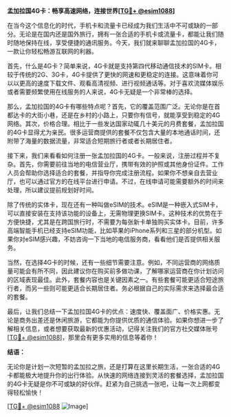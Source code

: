 **孟加拉国4G卡：畅享高速网络，连接世界[[TG💪+ @esim1088](https://t.me/s/esim1088)]**

在当今这个信息化的时代，手机卡和流量卡已经成为我们生活中不可或缺的一部分。无论是在国内还是国外旅行，拥有一张合适的手机卡或流量卡，都能让我们随时随地保持在线，享受便捷的通讯服务。今天，我们就来聊聊孟加拉国的4G卡，一款让你轻松畅游互联网的利器。

首先，什么是4G卡？简单来说，4G卡就是支持第四代移动通信技术的SIM卡。相较于传统的2G、3G卡，4G卡提供了更快的网速和更稳定的连接。这意味着你可以以更高的速度下载文件、观看高清视频、进行视频通话等。对于喜欢流媒体娱乐或者需要频繁使用在线服务的人来说，4G卡无疑是一个非常棒的选择。

那么，孟加拉国的4G卡有哪些特点呢？首先，它的覆盖范围广泛。无论你是在首都达卡的大街小巷，还是在乡村的小路上，只要你有信号，就能享受到稳定的4G网络。其次，价格合理。相比于一些发达国家动辄几十美元的月费套餐，孟加拉国的4G卡显得尤为亲民。很多运营商提供的套餐不仅包含大量的本地通话时间，还附带了海量的数据流量，非常适合短期旅行者或者长期居住者。

接下来，我们来看看如何注册一张孟加拉国的4G卡。一般来说，注册过程并不复杂。首先，你需要前往当地的电信营业厅，携带有效的护照或其他身份证件。工作人员会帮助你选择适合的套餐，并指导你完成注册流程。如果你不想亲自去营业厅，也可以通过官方的在线平台进行申请。不过，在线申请可能需要额外的时间来处理，所以建议提前规划好时间。

除了传统的实体卡，现在还有一种叫做eSIM的技术。eSIM是一种嵌入式SIM卡，可以直接安装在支持该功能的设备上，无需物理更换SIM卡。这种技术的优势在于方便快捷，尤其是在跨国旅行时，不需要为每张新卡单独购买实体卡。目前，许多高端智能手机已经支持eSIM功能，比如苹果的iPhone系列和三星的部分机型。如果你对eSIM感兴趣，不妨咨询一下当地的电信服务商，看看他们是否提供相关服务。

当然，在选择4G卡的时候，还有一些细节需要注意。例如，不同运营商的网络质量可能会有所不同，因此建议你在购买前多做功课，了解哪家运营商在你计划访问的区域表现最佳。此外，套餐内容也是关键因素之一。有些套餐可能更适合短途旅行者，而另一些则可能更适合长期居住者。务必根据自己的实际需求来选择最合适的套餐。

最后，让我们总结一下孟加拉国4G卡的优点：速度快、覆盖面广、价格实惠。无论是商务出差还是休闲旅游，它都能为你提供优质的通信体验。如果你想进一步了解相关信息，或者想要获取最新的优惠活动，记得关注我们的官方社交媒体账号[[TG💪+ @esim1088](https://t.me/s/esim1088)]，那里会有更多实用的信息等着你！

**结语：**

无论你是计划一次短暂的孟加拉之旅，还是打算在这里长期生活，一张合适的4G卡都能极大地提升你的出行体验。从快速的网络连接到灵活的套餐选择，孟加拉国的4G卡无疑是你不可或缺的好伙伴。赶紧为自己挑选一张吧，让每一次上网都变得轻松愉快！

[[TG💪+ @esim1088](https://t.me/s/esim1088) ![Image](https://i.postimg.cc/4NQfJmqS/Snipaste-2025-05-13-00-14-12.png)]